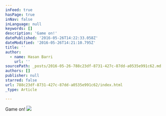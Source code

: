 ```yaml
---
inFeed: true
hasPage: true
inNav: false
inLanguage: null
keywords: []
description: 'Game on!'
datePublished: '2016-05-26T14:22:33.058Z'
dateModified: '2016-05-26T14:21:10.795Z'
title: ''
author:
  - name: Hasan Barri
    url: ''
sourcePath: _posts/2016-05-26-788c23df-8731-427c-87dd-a0535e991c62.md
authors: []
publisher: null
starred: false
url: 788c23df-8731-427c-87dd-a0535e991c62/index.html
_type: Article

---
```

Game on!
![](https://the-grid-user-content.s3-us-west-2.amazonaws.com/353efb3b-9368-4018-bb1f-2e6121a584ff.png)